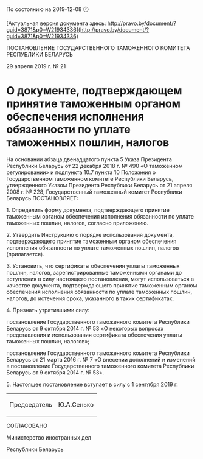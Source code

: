 По состоянию на 2019-12-08 &#x1F550;

[Актуальная версия документа здесь: http://pravo.by/document/?guid=3871&p0=W21934336](http://pravo.by/document/?guid=3871&p0=W21934336)

<p>ПОСТАНОВЛЕНИЕ ГОСУДАРСТВЕННОГО ТАМОЖЕННОГО КОМИТЕТА РЕСПУБЛИКИ БЕЛАРУСЬ</p>
<p>29 апреля 2019 г. № 21</p>
<h1>О документе, подтверждающем принятие таможенным органом обеспечения исполнения обязанности по уплате таможенных пошлин, налогов</h1>
<p>На основании абзаца двенадцатого пункта 5 Указа Президента Республики Беларусь от 22 декабря 2018 г. № 490 «О таможенном регулировании» и подпункта 10.7 пункта 10 Положения о Государственном таможенном комитете Республики Беларусь, утвержденного Указом Президента Республики Беларусь от 21 апреля 2008 г. № 228, Государственный таможенный комитет Республики Беларусь ПОСТАНОВЛЯЕТ:</p>
<p>1. Определить форму документа, подтверждающего принятие таможенным органом обеспечения исполнения обязанности по уплате таможенных пошлин, налогов, согласно приложению.</p>
<p>2. Утвердить Инструкцию о порядке использования документа, подтверждающего принятие таможенным органом обеспечения исполнения обязанности по уплате таможенных пошлин, налогов (прилагается).</p>
<p>3. Установить, что сертификаты обеспечения уплаты таможенных пошлин, налогов, зарегистрированные таможенными органами до вступления в силу настоящего постановления, могут использоваться в качестве документа, подтверждающего принятие таможенным органом обеспечения исполнения обязанности по уплате таможенных пошлин, налогов, до истечения срока, указанного в таких сертификатах.</p>
<p>4. Признать утратившими силу:</p>
<p>постановление Государственного таможенного комитета Республики Беларусь от 9 октября 2014 г. № 53 «О некоторых вопросах представления и использования сертификата обеспечения уплаты таможенных пошлин, налогов»;</p>
<p>постановление Государственного таможенного комитета Республики Беларусь от 21 марта 2016 г. № 7 «О внесении дополнений и изменений в постановление Государственного таможенного комитета Республики Беларусь от 9 октября 2014 г. № 53».</p>
<p>5. Настоящее постановление вступает в силу с 1 сентября 2019 г.</p>
<p></p>
<table><tr>
<td><p>Председатель</p></td>
<td><p>Ю.А.Сенько</p></td>
</tr></table>
<p></p>
<p>СОГЛАСОВАНО</p>
<p>Министерство иностранных дел</p>
<p>Республики Беларусь</p>
<p></p>